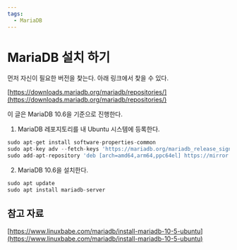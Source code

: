 ```yaml
---
tags:
  - MariaDB
---
```

# MariaDB 설치 하기

먼저 자신이 필요한 버전을 찾는다. 아래 링크에서 찾을 수 있다.

[https://downloads.mariadb.org/mariadb/repositories/](https://downloads.mariadb.org/mariadb/repositories/)

이 글은 MariaDB 10.6을 기준으로 진행한다.

1. MariaDB 레포지토리를 내 Ubuntu 시스템에 등록한다.

```groovy
sudo apt-get install software-properties-common
sudo apt-key adv --fetch-keys 'https://mariadb.org/mariadb_release_signing_key.asc'
sudo add-apt-repository 'deb [arch=amd64,arm64,ppc64el] https://mirror.yongbok.net/mariadb/repo/10.6/ubuntu bionic main'
```

 2. MariaDB 10.6을 설치한다.

```groovy
sudo apt update
sudo apt install mariadb-server
```

## 참고 자료

[https://www.linuxbabe.com/mariadb/install-mariadb-10-5-ubuntu](https://www.linuxbabe.com/mariadb/install-mariadb-10-5-ubuntu)
